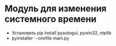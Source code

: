# Модуль для изменения системного времени

* Установить pip install pyautogui, pywin32, ntplib
* pyinstaller --onefile main.py 